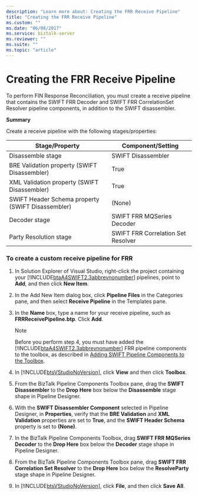 ```yaml
---
description: "Learn more about: Creating the FRR Receive Pipeline"
title: "Creating the FRR Receive Pipeline"
ms.custom: ""
ms.date: "06/08/2017"
ms.service: biztalk-server
ms.reviewer: ""
ms.suite: ""
ms.topic: "article"
---
```

# Creating the FRR Receive Pipeline
To perform FIN Response Reconciliation, you must create a receive pipeline that contains the SWIFT FRR Decoder and SWIFT FRR CorrelationSet Resolver pipeline components, in addition to the SWIFT disassembler.  

 **Summary**  

 Create a receive pipeline with the following stages/properties:  

|Stage/Property|Component/Setting|  
|---------------------|------------------------|  
|Disassemble stage|SWIFT Disassembler|  
|BRE Validation property (SWIFT Disassembler)|True|  
|XML Validation property (SWIFT Disassembler)|True|  
|SWIFT Header Schema property (SWIFT Disassembler)|(None)|  
|Decoder stage|SWIFT FRR MQSeries Decoder|  
|Party Resolution stage|SWIFT FRR Correlation Set Resolver|  

### To create a custom receive pipeline for FRR  

1. In Solution Explorer of Visual Studio, right-click the project containing your [!INCLUDE[btaA4SWIFT2.3abbrevnonumber](../../includes/btaa4swift2-3abbrevnonumber-md.md)] pipelines, point to **Add**, and then click **New Item**.  

2. In the Add New Item dialog box, click **Pipeline Files** in the Categories pane, and then select **Receive Pipeline** in the Templates pane.  

3. In the **Name** box, type a name for your receive pipeline, such as **FRRReceivePipeline.btp**. Click **Add**.  

   > [!NOTE]
   >  Before you perform step 4, you must have added the [!INCLUDE[btaA4SWIFT2.3abbrevnonumber](../../includes/btaa4swift2-3abbrevnonumber-md.md)] FRR pipeline components to the toolbox, as described in [Adding SWIFT Pipeline Components to the Toolbox](../../adapters-and-accelerators/accelerator-swift/adding-swift-pipeline-components-to-the-toolbox.md).  

4. In [!INCLUDE[btsVStudioNoVersion](../../includes/btsvstudionoversion-md.md)], click **View** and then click **Toolbox**.  

5. From the BizTalk Pipeline Components Toolbox pane, drag the **SWIFT Disassembler** to the **Drop Here** box below the **Disassemble** stage shape in Pipeline Designer.  

6. With the **SWIFT Disassembler Component** selected in Pipeline Designer, in **Properties**, verify that the **BRE Validation** and **XML Validation** properties are set to **True**, and the **SWIFT Header Schema** property is set to **(None)**.  

7. In the BizTalk Pipeline Components Toolbox, drag **SWIFT FRR MQSeries Decoder** to the **Drop Here** box below the **Decoder** stage shape in Pipeline Designer.  

8. From the BizTalk Pipeline Components Toolbox pane, drag **SWIFT FRR Correlation Set Resolver** to the **Drop Here** box below the **ResolveParty** stage shape in Pipeline Designer.  

9. In [!INCLUDE[btsVStudioNoVersion](../../includes/btsvstudionoversion-md.md)], click **File**, and then click **Save All**.
